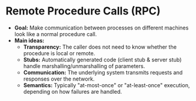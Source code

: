 # Remote Procedure Calls (RPC)

- **Goal:** Make communication between processes on different machines look like a normal procedure call.
- **Main ideas:**
    - **Transparency:** The caller does not need to know whether the procedure is local or remote.
    - **Stubs:** Automatically generated code (client stub & server stub) handle marshalling/unmarshalling of
      parameters.
    - **Communication:** The underlying system transmits requests and responses over the network.
    - **Semantics:** Typically "at-most-once" or "at-least-once" execution, depending on how failures are handled.